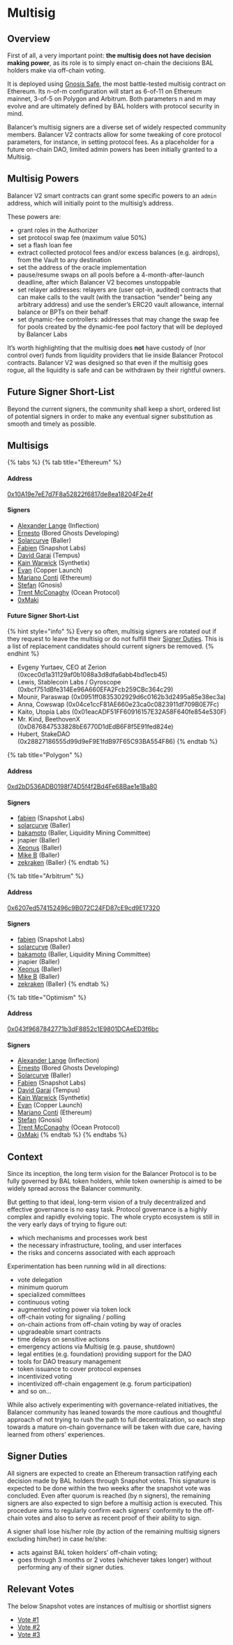 # Multisig

## Overview

First of all, a very important point: **the multisig does not have decision making power**, as its role is to simply enact on-chain the decisions BAL holders make via off-chain voting.

It is deployed using [Gnosis Safe](https://gnosis-safe.io/), the most battle-tested multisig contract on Ethereum. Its n-of-m configuration will start as 6-of-11 on Ethereum mainnet, 3-of-5 on Polygon and Arbitrum. Both parameters n and m may evolve and are ultimately defined by BAL holders with protocol security in mind.

Balancer’s multisig signers are a diverse set of widely respected community members. Balancer V2 contracts allow for some tweaking of core protocol parameters, for instance, in setting protocol fees. As a placeholder for a future on-chain DAO, limited admin powers has been initially granted to a Multisig.

## Multisig Powers

Balancer V2 smart contracts can grant some specific powers to an `admin` address, which will initially point to the multisig’s address.

These powers are:

* grant roles in the Authorizer
* set protocol swap fee (maximum value 50%)
* set a flash loan fee
* extract collected protocol fees and/or excess balances (e.g. airdrops), from the Vault to any destination
* set the address of the oracle implementation
* pause/resume swaps on all pools before a 4-month-after-launch deadline, after which Balancer V2 becomes unstoppable
* set relayer addresses: relayers are (user opt-in, audited) contracts that can make calls to the vault (with the transaction “sender” being any arbitrary address) and use the sender’s ERC20 vault allowance, internal balance or BPTs on their behalf
* set dynamic-fee controllers: addresses that may change the swap fee for pools created by the dynamic-fee pool factory that will be deployed by Balancer Labs

It’s worth highlighting that the multisig does **not** have custody of (nor control over) funds from liquidity providers that lie inside Balancer Protocol contracts. Balancer V2 was designed so that even if the multisig goes rogue, all the liquidity is safe and can be withdrawn by their rightful owners.

## Future Signer Short-List

Beyond the current signers, the community shall keep a short, ordered list of potential signers in order to make any eventual signer substitution as smooth and timely as possible.

## Multisigs

{% tabs %}
{% tab title="Ethereum" %}
#### Address

[0x10A19e7eE7d7F8a52822f6817de8ea18204F2e4f](https://etherscan.io/address/0x10A19e7eE7d7F8a52822f6817de8ea18204F2e4f)

#### Signers

* [Alexander Lange](https://twitter.com/AlexLangeVC) (Inflection)
* [Ernesto](https://mobile.twitter.com/eboadom) (Bored Ghosts Developing)
* [Solarcurve](https://twitter.com/0xsolarcurve) (Baller)
* [Fabien](https://twitter.com/bonustrack87) (Snapshot Labs)
* [David Garai](https://twitter.com/davgarai) (Tempus)
* [Kain Warwick](https://twitter.com/kaiynne) (Synthetix)
* [Evan](https://twitter.com/sausage\_crypto) (Copper Launch)
* [Mariano Conti](https://twitter.com/nanexcool) (Ethereum)
* [Stefan](https://twitter.com/StefanDGeorge) (Gnosis)
* [Trent McConaghy](https://twitter.com/trentmc0) (Ocean Protocol)
* [0xMaki](https://twitter.com/0xMaki)

#### Future Signer Short-List

{% hint style="info" %}
Every so often, multisig signers are rotated out if they request to leave the multisig or do not fulfill their [Signer Duties](./#signer-duties). This is a list of replacement candidates should current signers be removed.
{% endhint %}

* Evgeny Yurtaev, CEO at Zerion (0xcec0d1a31129af0b1088a3d8dfa6abb4bd1ecb45)
* Lewis, Stablecoin Labs / Gyroscope (0xbcf751dBfe314Ee96A660EFA2Fcb259CBc364c29)
* Mounir, Paraswap (0x0951ff0835302929d6c0162b3d2495a85e38ec3a)
* Anna, Cowswap (0x04ce1ccF81AE660e23ca0c0823911df709B0E7Fc)
* Kaito, Utopia Labs (0x01eacADF51FF60916157E32A58F640fe854e530F)
* Mr. Kind, BeethovenX (0xD876847533828bE6770D1dEdB6F8f5E91fed824e)
* Hubert, StakeDAO (0x28827186555d99d9eF9E1fdB97F65C93BA554F86)
{% endtab %}

{% tab title="Polygon" %}
#### Address

[0xd2bD536ADB0198f74D5f4f2Bd4Fe68Bae1e1Ba80](https://polygonscan.com/address/0xd2bD536ADB0198f74D5f4f2Bd4Fe68Bae1e1Ba80)

#### Signers

* [fabien](https://twitter.com/bonustrack87) (Snapshot Labs)
* [solarcurve](https://twitter.com/0xsolarcurve) (Baller)
* [bakamoto](https://twitter.com/bakamoto20) (Baller, Liquidity Mining Committee)
* jnapier (Baller)
* [Xeonus](https://twitter.com/Xeonusify) (Baller)
* [Mike B](https://twitter.com/DefiGod5) (Baller)
* [zekraken](https://twitter.com/The\_Krake) (Baller)
{% endtab %}

{% tab title="Arbitrum" %}
#### Address

[0x6207ed574152496c9B072C24FD87cE9cd9E17320](https://arbiscan.io/address/0x6207ed574152496c9B072C24FD87cE9cd9E17320)

#### Signers

* [fabien](https://twitter.com/bonustrack87) (Snapshot Labs)
* [solarcurve](https://twitter.com/0xsolarcurve) (Baller)
* [bakamoto](https://twitter.com/bakamoto20) (Baller, Liquidity Mining Committee)
* jnapier (Baller)
* [Xeonus](https://twitter.com/Xeonusify) (Baller)
* [Mike B](https://twitter.com/DefiGod5) (Baller)
* [zekraken](https://twitter.com/The\_Krake) (Baller)
{% endtab %}

{% tab title="Optimism" %}
#### Address

[0x043f9687842771b3dF8852c1E9801DCAeED3f6bc](https://optimistic.etherscan.io/address/0x043f9687842771b3dF8852c1E9801DCAeED3f6bc)

#### Signers

* [Alexander Lange](https://twitter.com/AlexLangeVC) (Inflection)
* [Ernesto](https://mobile.twitter.com/eboadom) (Bored Ghosts Developing)
* [Solarcurve](https://twitter.com/0xsolarcurve) (Baller)
* [Fabien](https://twitter.com/bonustrack87) (Snapshot Labs)
* [David Garai](https://twitter.com/davgarai) (Tempus)
* [Kain Warwick](https://twitter.com/kaiynne) (Synthetix)
* [Evan](https://twitter.com/sausage\_crypto) (Copper Launch)
* [Mariano Conti](https://twitter.com/nanexcool) (Ethereum)
* [Stefan](https://twitter.com/StefanDGeorge) (Gnosis)
* [Trent McConaghy](https://twitter.com/trentmc0) (Ocean Protocol)
* [0xMaki](https://twitter.com/0xMaki)
{% endtab %}
{% endtabs %}

## Context

Since its inception, the long term vision for the Balancer Protocol is to be fully governed by BAL token holders, while token ownership is aimed to be widely spread across the Balancer community.

But getting to that ideal, long-term vision of a truly decentralized and effective governance is no easy task. Protocol governance is a highly complex and rapidly evolving topic. The whole crypto ecosystem is still in the very early days of trying to figure out:

* which mechanisms and processes work best
* the necessary infrastructure, tooling, and user interfaces
* the risks and concerns associated with each approach

Experimentation has been running wild in all directions:

* vote delegation
* minimum quorum
* specialized committees
* continuous voting
* augmented voting power via token lock
* off-chain voting for signaling / polling
* on-chain actions from off-chain voting by way of oracles
* upgradeable smart contracts
* time delays on sensitive actions
* emergency actions via Multisig (e.g. pause, shutdown)
* legal entities (e.g. foundation) providing support for the DAO
* tools for DAO treasury management
* token issuance to cover protocol expenses
* incentivized voting
* incentivized off-chain engagement (e.g. forum participation)
* and so on…

While also actively experimenting with governance-related initiatives, the Balancer community has leaned towards the more cautious and thoughtful approach of not trying to rush the path to full decentralization, so each step towards a mature on-chain governance will be taken with due care, having learned from others’ experiences.

## Signer Duties

All signers are expected to create an Ethereum transaction ratifying each decision made by BAL holders through Snapshot votes. This signature is expected to be done within the two weeks after the snapshot vote was concluded. Even after quorum is reached (by n signers), the remaining signers are also expected to sign before a multisig action is executed. This procedure aims to regularly confirm each signers’ conformity to the off-chain votes and also to serve as recent proof of their ability to sign.

A signer shall lose his/her role (by action of the remaining multisig signers excluding him/her) in case he/she:

* acts against BAL token holders’ off-chain voting;
* goes through 3 months or 2 votes (whichever takes longer) without performing any of their signer duties.

## Relevant Votes

The below Snapshot votes are instances of multisig or shortlist signers

* [Vote #1](https://snapshot.org/#/balancer.eth/proposal/0xadd41023d90e4e66bc1af834f7a3951b7c6171388d24f3779afed4ca9ad75a9e)
* [Vote #2](https://snapshot.org/#/balancer.eth/proposal/0xbd025f8f5a0b1d748a8ad034f5a2b6fd50cc8ff7257cbee6b8344b2a70e9e2ed)
* [Vote #3](https://snapshot.org/#/balancer.eth/proposal/0x9614c890099947b96d36cee4f6d64e649fe41bdd66331d1d93b39ed952c4ffcd)
